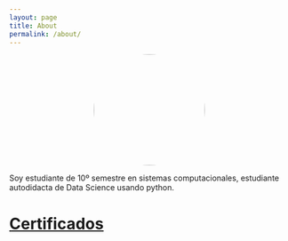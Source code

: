 ```yaml
---
layout: page
title: About
permalink: /about/
---
```


<img src="../images/foto.jpg" class="foto"
     style="float: center; border-radius:150px; 
          display:block; margin:auto;
          height: 200px" />

Soy estudiante de 10º semestre en sistemas computacionales,
estudiante autodidacta de Data Science usando python.

# [Certificados](/certificates.html)